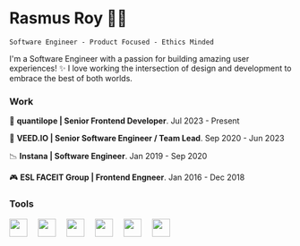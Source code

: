 # Rasmus Roy 🧑‍💻

`Software Engineer - Product Focused - Ethics Minded`

I'm a Software Engineer with a passion for building amazing user experiences! ✨ I love working the intersection of design and development to embrace the best of both worlds.

### Work
🔎 **quantilope | Senior Frontend Developer**. Jul 2023 - Present

🎥 **VEED.IO | Senior Software Engineer / Team Lead**.  Sep 2020 - Jun 2023

📉 **Instana | Software Engineer**.  Jan 2019 - Sep 2020

🎮 **ESL FACEIT Group | Frontend Engneer**.  Jan 2016 - Dec 2018

### Tools
<img align="left" width="32px" style="padding-right:16px;" src="https://cdn.jsdelivr.net/gh/devicons/devicon/icons/html5/html5-plain-wordmark.svg" />
<img align="left" width="32px" style="padding-right:16px;" src="https://cdn.jsdelivr.net/gh/devicons/devicon/icons/css3/css3-plain-wordmark.svg" />
<img align="left" width="32px" style="padding-right:16px;" src="https://cdn.jsdelivr.net/gh/devicons/devicon/icons/javascript/javascript-plain.svg" />
<img align="left" width="32px" style="padding-right:16px;" src="https://cdn.jsdelivr.net/gh/devicons/devicon/icons/git/git-plain.svg" />
<img align="left" width="32px" style="padding-right:16px;" src="https://cdn.jsdelivr.net/gh/devicons/devicon/icons/react/react-original-wordmark.svg" />
<img align="left" width="32px" style="padding-right:16px;" src="https://cdn.jsdelivr.net/gh/devicons/devicon/icons/typescript/typescript-plain.svg" />


